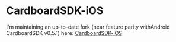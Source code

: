 CardboardSDK-iOS
===============

I'm maintaining an up-to-date fork (near feature parity withAndroid CardboardSDK v0.5.1) here: [CardboardSDK-iOS](https://github.com/rsanchezsaez/CardboardSDK-iOS)
